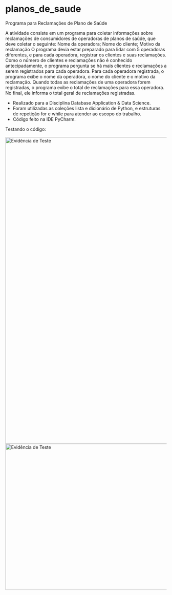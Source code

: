 # planos_de_saude
Programa para Reclamações de Plano de Saúde

A atividade consiste em um programa para coletar informações sobre reclamações de consumidores de operadoras de planos de saúde, que deve coletar o seguinte:
Nome da operadora;
Nome do cliente;
Motivo da reclamação
O programa devia estar preparado para lidar com 5 operadoras diferentes, e para cada operadora, registrar os clientes e suas reclamações. Como o número de clientes e reclamações não é conhecido antecipadamente, o programa pergunta se há mais clientes e reclamações a serem registrados para cada operadora.
Para cada operadora registrada, o programa exibe o nome da operadora, o nome do cliente e o motivo da reclamação. Quando todas as reclamações de uma operadora forem registradas, o programa exibe o total de reclamações para essa operadora. No final, ele informa o total geral de reclamações registradas.

- Realizado para a Disciplina Database Application & Data Science.
- Foram utilizadas as coleções lista e dicionário de Python, e estruturas de repetição for e while para atender ao escopo do trabalho. 
- Código feito na IDE PyCharm.
  
Testando o código:
<br><br>
<img src="https://github.com/Patty-Sato/planos_de_saude/assets/149587063/48042b85-4a1f-40f6-8967-e9e58e26d470" alt="Evidência de Teste" width=700 height=957>
<br>
<img src="https://github.com/Patty-Sato/planos_de_saude/assets/149587063/c506daef-c251-4dd4-9de5-95adb2ed3a5c" alt="Evidência de Teste" width=1000 height=456>
